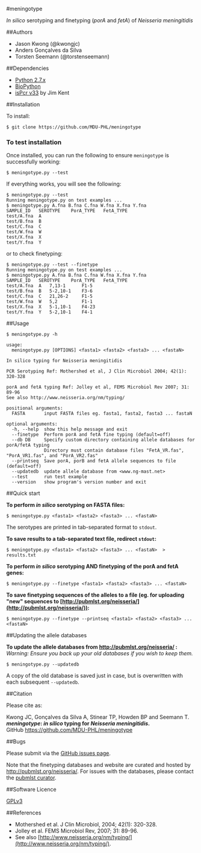 #meningotype

*In silico* serotyping and finetyping (*porA* and *fetA*) of *Neisseria meningitidis*  

##Authors

* Jason Kwong (@kwongjc)
* Anders Gonçalves da Silva
* Torsten Seemann (@torstenseemann)

##Dependencies

* [Python 2.7.x](https://www.python.org/)
* [BioPython](http://biopython.org/)
* [isPcr v33](http://hgwdev.cse.ucsc.edu/~kent/src/) by Jim Kent

##Installation

To install:

    $ git clone https://github.com/MDU-PHL/meningotype


### To test installation

Once installed, you can run the following to ensure `meningotype` is successfully working:

    $ meningotype.py --test

If everything works, you will see the following:

```
$ meningotype.py --test
Running meningotype.py on test examples ... 
$ meningotype.py A.fna B.fna C.fna W.fna X.fna Y.fna
SAMPLE_ID	SEROTYPE	PorA_TYPE	FetA_TYPE
test/A.fna	A
test/B.fna	B
test/C.fna	C
test/W.fna	W
test/X.fna	X
test/Y.fna	Y
```

or to check finetyping:

```
$ meningotype.py --test --finetype
Running meningotype.py on test examples ... 
$ meningotype.py A.fna B.fna C.fna W.fna X.fna Y.fna
SAMPLE_ID	SEROTYPE	PorA_TYPE	FetA_TYPE
test/A.fna	A	7,13-1		F1-5
test/B.fna	B	5-2,10-1	F3-6
test/C.fna	C	21,26-2		F1-5
test/W.fna	W	5,2			F1-1
test/X.fna	X	5-1,10-1	F4-23
test/Y.fna	Y	5-2,10-1	F4-1
```


##Usage

	$ meningotype.py -h

	usage: 
	  meningotype.py [OPTIONS] <fasta1> <fasta2> <fasta3> ... <fastaN>
	
	In silico typing for Neisseria meningitidis
	
	PCR Serotyping Ref: Mothershed et al, J Clin Microbiol 2004; 42(1): 320-328
	
	porA and fetA typing Ref: Jolley et al, FEMS Microbiol Rev 2007; 31: 89-96
	See also http://www.neisseria.org/nm/typing/
	
	positional arguments:
	  FASTA       input FASTA files eg. fasta1, fasta2, fasta3 ... fastaN
	
	optional arguments:
	  -h, --help  show this help message and exit
	  --finetype  Perform porA and fetA fine typing (default=off)
	  --db DB     Specify custom directory containing allele databases for porA/fetA typing
	              Directory must contain database files "FetA_VR.fas", "PorA_VR1.fas", and "PorA_VR2.fas"
	  --printseq  Save porA, porB and fetA allele sequences to file (default=off)
	  --updatedb  update allele database from <www.ng-mast.net>
	  --test      run test example
	  --version   show program's version number and exit


##Quick start

**To perform *in silico* serotyping on FASTA files:**

`$ meningotype.py <fasta1> <fasta2> <fasta3> ... <fastaN>`

The serotypes are printed in tab-separated format to `stdout`.

**To save results to a tab-separated text file, redirect `stdout`:**

`$ meningotype.py <fasta1> <fasta2> <fasta3> ... <fastaN>  > results.txt`

**To perform *in silico* serotyping AND finetyping of the porA and fetA genes:**

`$ meningotype.py --finetype <fasta1> <fasta2> <fasta3> ... <fastaN>`

**To save finetyping sequences of the alleles to a file (eg. for uploading "new" sequences to [http://pubmlst.org/neisseria/](http://pubmlst.org/neisseria/)):**

`$ meningotype.py --finetype --printseq <fasta1> <fasta2> <fasta3> ... <fastaN>`

##Updating the allele databases

**To update the allele databases from http://pubmlst.org/neisseria/ :**  
*Warning: Ensure you back up your old databases if you wish to keep them.*

	$ meningotype.py --updatedb

A copy of the old database is saved just in case, but is overwritten with each subsequent   ```--updatedb```.


##Citation

Please cite as:

Kwong JC, Gonçalves da Silva A, Stinear TP, Howden BP and Seemann T.  
***meningotype*: *in silico* typing for *Neisseria meningitidis*.**  
GitHub https://github.com/MDU-PHL/meningotype

##Bugs

Please submit via the [GitHub issues page](https://github.com/MDU-PHL/meningotype/issues).  

Note that the finetyping databases and website are curated and hosted by http://pubmlst.org/neisseria/. For issues with the databases, please contact the [pubmlst curator](mailto:keith.jolley@zoo.ox.ac.uk).

##Software Licence

[GPLv3](https://github.com/MDU-PHL/meningotype/blob/master/LICENSE)

##References

* Mothershed et al. J Clin Microbiol, 2004; 42(1): 320-328.
* Jolley et al. FEMS Microbiol Rev, 2007; 31: 89-96.
* See also [http://www.neisseria.org/nm/typing/](http://www.neisseria.org/nm/typing/).
